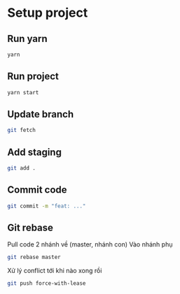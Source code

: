 # Setup project

## Run yarn

```cmd
yarn
```

## Run project

```cmd
yarn start
```

## Update branch

```bash
git fetch
```

## Add staging

```bash
git add .
```

## Commit code

```bash
git commit -m "feat: ..."
```

## Git rebase
Pull code 2 nhánh về (master, nhánh con)
Vào nhánh phụ
```bash
git rebase master
```
Xử lý conflict tới khi nào xong rồi
```bash
git push force-with-lease
```
